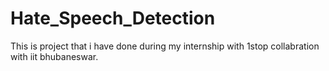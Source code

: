 # Hate_Speech_Detection
This is project that i have done during my internship with 1stop collabration with iit bhubaneswar.

